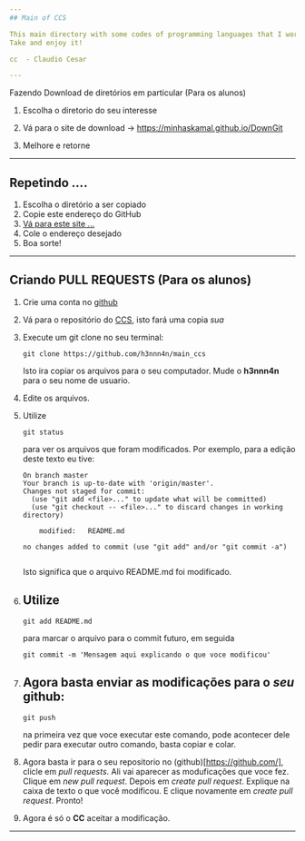 ```yaml
---
## Main of CCS

This main directory with some codes of programming languages that I work or worked!
Take and enjoy it!  

cc  - Claudio Cesar

---
```


Fazendo Download de diretórios em particular (Para os alunos)  


1. Escolha o diretorio do seu interesse  

2. Vá para o site de download -> https://minhaskamal.github.io/DownGit

3. Melhore e retorne

--- 

## Repetindo ....  

<dl>
<ol>
    <li> Escolha o diretório a ser copiado</li>
    <li> Copie este endereço do GitHub</li>
    <li> <a href="https://minhaskamal.github.io/DownGit"> Vá para este site ... </a></li>
    <li> Cole o endereço desejado</li>
    <li> Boa sorte!</li>
</ol>
</dl>


---  

## Criando PULL REQUESTS (Para os alunos)

1. Crie uma conta no [github](https://github.com/)

2. Vá para o repositório do [CCS](https://github.com/claudiosa/CCS), isto fará uma copia _sua_

3. Execute um git clone no seu terminal:
    ```
    git clone https://github.com/h3nnn4n/main_ccs
    ```
    Isto ira copiar os arquivos para o seu computador. Mude o __h3nnn4n__ para o seu nome de usuario.

4. Edite os arquivos.

5. Utilize
    ```
    git status
    ```
    para ver os arquivos que foram modificados. Por exemplo, para a edição deste texto eu tive:
    ```
    On branch master
    Your branch is up-to-date with 'origin/master'.
    Changes not staged for commit:
      (use "git add <file>..." to update what will be committed)
      (use "git checkout -- <file>..." to discard changes in working directory)
    
        modified:   README.md
        
    no changes added to commit (use "git add" and/or "git commit -a")
        
    ```
    
    Isto significa que o arquivo README.md foi modificado.

6. ## Utilize
    ```
    git add README.md
    ```
    para marcar o arquivo para o commit futuro, em seguida
    ```
    git commit -m 'Mensagem aqui explicando o que voce modificou'
    ```

7. ## Agora basta enviar as modificações para o _seu_ github:
    ```
    git push
    ```
    na primeira vez que voce executar este comando, pode acontecer dele pedir para executar outro comando, basta copiar e colar.

8. Agora basta ir para o seu repositorio no (github)[https://github.com/], clicle em _pull requests_. Ali vai aparecer as moduficações que voce fez.
    Clique em _new pull request_. Depois em _create pull request_. Explique na caixa de texto o que você modificou. E clique novamente em _create pull request_. Pronto!

9. Agora é só o __CC__ aceitar a modificação.

---
